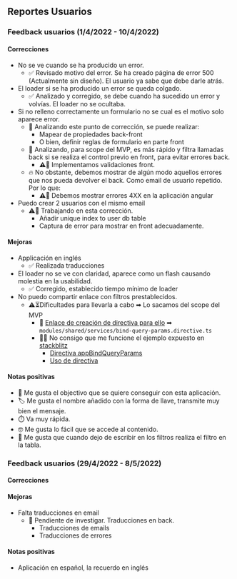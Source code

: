 ## Reportes Usuarios

### Feedback usuarios (1/4/2022 - 10/4/2022)

#### Correcciones

* No se ve cuando se ha producido un error.
  * ✅ Revisado motivo del error. Se ha creado página de error 500 (Actualmente sin diseño). El usuario ya sabe que debe darle atrás.
* El loader si se ha producido un error se queda colgado.
  * ✅ Analizado y corregido, se debe cuando ha sucedido un error y volvías. El loader no se ocultaba.
* Si no relleno correctamente un formulario no se cual es el motivo solo aparece error.
  * 📓 Analizando este punto de corrección, se puede realizar:
    * Mapear de propiedades back-front
    * O bien, definir reglas de formulario en parte front
  * 🧐 Analizando, para scope del MVP, es más rápido y filtra llamadas back si se realiza el control previo en front, para evitar errores back.
    * ⚠️🔨 Implementamos validaciones front.
  * 🔥 No obstante, debemos mostrar de algún modo aquellos errores que nos pueda devolver el back. Como email de usuario repetido. Por lo que:
    * ⚠️🔨 Debemos mostrar errores 4XX en la aplicación angular
* Puedo crear 2 usuarios con el mismo email
  * ⚠️🔨 Trabajando en esta corrección.
    * Añadir unique index to user db table
    * Captura de error para mostrar en front adecuadamente.

#### Mejoras

* Applicación en inglés
  * ✅ Realizada traducciones
* El loader no se ve con claridad, aparece como un flash causando molestia en la usabilidad.
  * ✅ Corregido, establecido tiempo mínimo de loader
* No puedo compartir enlace con filtros prestablecidos.
  * ⚠️⏳️Dificultades para llevarla a cabo ➡ Lo sacamos del scope del MVP
    * 📓 [Enlace de creación de directiva para ello](https://netbasal.com/a-simple-reusable-solution-for-binding-url-query-params-to-angular-forms-f33cc4b5bc7a)
      ➡ `modules/shared/services/bind-query-params.directive.ts`
    * 😵‍💫 No consigo que me funcione el ejemplo expuesto en [stackblitz](https://stackblitz.com/edit/angular-bitsman?file=src%2Fapp%2Fbind-query-params.directive.ts)
      * [Directiva appBindQueryParams](https://stackblitz.com/edit/angular-bitsman?file=src%2Fapp%2Fbind-query-params.directive.ts)
      * [Uso de directiva](https://stackblitz.com/edit/angular-bitsman?file=src%2Fapp%2Fapp.component.html)

#### Notas positivas

* 🖖 Me gusta el objectivo que se quiere conseguir con esta aplicación.
* 🏷️ Me gusta el nombre añadido con la forma de llave, transmite muy bien el mensaje.
* ⏱️ Va muy rápida.
* 🤓 Me gusta lo fácil que se accede al contenido.
* 💪 Me gusta que cuando dejo de escribir en los filtros realiza el filtro en la tabla.

### Feedback usuarios (29/4/2022 - 8/5/2022)

#### Correcciones

#### Mejoras

* Falta traducciones en email
  * 📓 Pendiente de investigar. Traducciones en back.
    * Traducciones de emails
    * Traducciones de errores

#### Notas positivas

* Aplicación en español, la recuerdo en inglés
